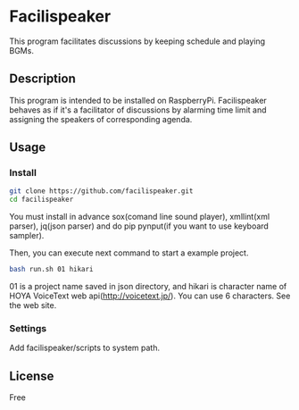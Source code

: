 # Facilispeaker
This program facilitates discussions by keeping schedule and playing BGMs.

## Description
This program is intended to be installed on RaspberryPi. Facilispeaker behaves as if it's a facilitator of discussions by alarming time limit and assigning the speakers of corresponding agenda.

## Usage
### Install
```sh
git clone https://github.com/facilispeaker.git
cd facilispeaker
```
You must install in advance sox(comand line sound player), xmllint(xml parser), jq(json parser) and do pip pynput(if you want to use keyboard sampler).

Then, you can execute next command to start a example project.
```sh
bash run.sh 01 hikari
```

01 is a project name saved in json directory, and hikari is character name of HOYA VoiceText web api(http://voicetext.jp/). You can use 6 characters. See the web site.

### Settings
Add facilispeaker/scripts to system path.

## License
Free

